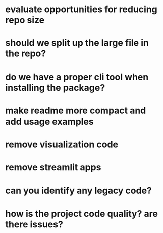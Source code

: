 # evaluate opportunities for reducing repo size
# should we split up the large file in the repo?
# do we have a proper cli tool when installing the package?
# make readme more compact and add usage examples
# remove visualization code
# remove streamlit apps
# can you identify any legacy code?
# how is the project code quality? are there issues?
